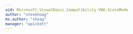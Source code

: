 ```yaml
---
uid: Microsoft.VisualBasic.Compatibility.VB6.ScaleMode
author: "stevehoag"
ms.author: "shoag"
manager: "wpickett"
---
```

